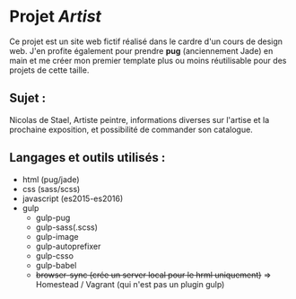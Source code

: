 # Projet *Artist*

Ce projet est un site web fictif réalisé dans le cardre d'un cours de design web.
J'en profite également pour prendre **pug** (anciennement Jade) en main et me créer mon premier 
template plus ou moins réutilisable pour des projets de cette taille.

## Sujet : 

Nicolas de Stael, Artiste peintre, informations diverses sur 
l'artise et la prochaine exposition, et possibilité de commander son catalogue.

## Langages et outils utilisés :

- html (pug/jade)
- css (sass/scss)
- javascript (es2015-es2016)
- gulp
    - gulp-pug
    - gulp-sass(.scss)
    - gulp-image
    - gulp-autoprefixer
    - gulp-csso
    - gulp-babel
    - ~~browser-sync (crée un server local pour le hrml uniquement)~~ => Homestead / Vagrant (qui n'est pas un plugin gulp)

